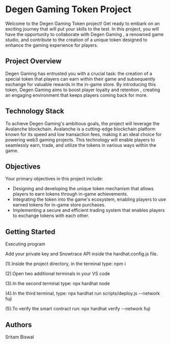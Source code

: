 # Degen Gaming Token Project

Welcome to the Degen Gaming Token project! Get ready to embark on an exciting journey that will put your skills to the test. In this project, you will have the opportunity to collaborate with Degen Gaming , a renowned game studio, and contribute to the creation of a unique token designed to enhance the gaming experience for players.

## Project Overview

Degen Gaming has entrusted you with a crucial task: the creation of a special token that players can earn within their game and subsequently exchange for valuable rewards in the in-game store. By introducing this token, Degen Gaming aims to boost player loyalty and retention , creating an engaging environment that keeps players coming back for more.

## Technology Stack

To achieve Degen Gaming's ambitious goals, the project will leverage the Avalanche blockchain. Avalanche is a cutting-edge blockchain platform known for its speed and low transaction fees, making it an ideal choice for powering web3 gaming projects. This technology will enable players to seamlessly earn, trade, and utilize the tokens in various ways within the game.

## Objectives

Your primary objectives in this project include:

- Designing and developing the unique token mechanism that allows players to earn tokens through in-game achievements.
- Integrating the token into the game's ecosystem, enabling players to use earned tokens for in-game store purchases.
- Implementing a secure and efficient trading system that enables players to exchange tokens with each other.

## Getting Started

Executing program

Add your private key and Snowtrace API inside the hardhat.config.js file.

(1).Inside the project directory, in the terminal type: npm i

(2).Open two additional terminals in your VS code

(3).In the second terminal type: npx hardhat node

(4).In the third terminal, type: npx hardhat run scripts/deploy.js --network fuji

(5).To verify the smart contract run: npx hardhat verify <Contract Address> --network fuji

## Authors

Sritam Biswal
